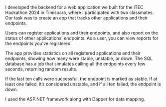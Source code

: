 I developed the backend for a web application we built for the iTEC Hackathon 2024 in Timisoara, where I participated with two classmates. Our task was to create an app that tracks other applications and their endpoints.

Users can register applications and their endpoints, and also report on the status of other applications' endpoints. As a user, you can view reports for the endpoints you’ve registered.

The app provides statistics on all registered applications and their endpoints, showing how many were stable, unstable, or down. The SQL database has a job that simulates calling all the endpoints every few seconds, returning random results.

If the last ten calls were successful, the endpoint is marked as stable. If at least one failed, it’s considered unstable, and if all ten failed, the endpoint is down.

I used the ASP.NET framework along with Dapper for data mapping.
